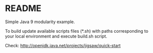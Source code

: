# README #

Simple Java 9 modularity example.

To build update available scripts files (*.sh) with paths corresponding to your local environment 
and execute build.sh script.

Check: http://openjdk.java.net/projects/jigsaw/quick-start
